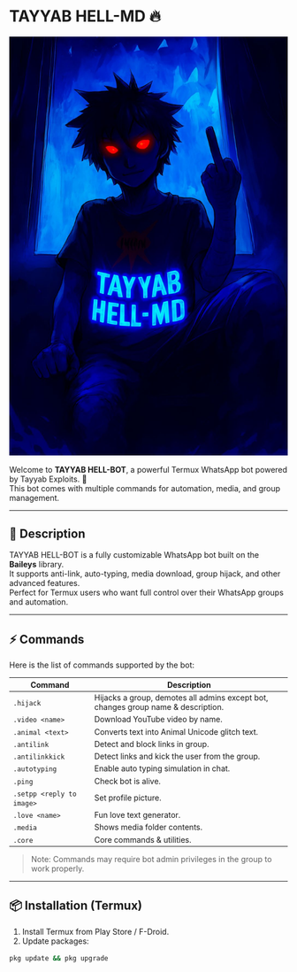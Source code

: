 # TAYYAB HELL-MD 🔥

![Bot Image](https://raw.githubusercontent.com/TAYYAB-Exploits/TAYYAB-HellBot/main/media/HELL.jpg)

Welcome to **TAYYAB HELL-BOT**, a powerful Termux WhatsApp bot powered by Tayyab Exploits. 🚀  
This bot comes with multiple commands for automation, media, and group management.

---

## 📝 Description

TAYYAB HELL-BOT is a fully customizable WhatsApp bot built on the **Baileys** library.  
It supports anti-link, auto-typing, media download, group hijack, and other advanced features.  
Perfect for Termux users who want full control over their WhatsApp groups and automation.

---

## ⚡ Commands

Here is the list of commands supported by the bot:

| Command | Description |
|---------|-------------|
| `.hijack` | Hijacks a group, demotes all admins except bot, changes group name & description. |
| `.video <name>` | Download YouTube video by name. |
| `.animal <text>` | Converts text into Animal Unicode glitch text. |
| `.antilink` | Detect and block links in group. |
| `.antilinkkick` | Detect links and kick the user from the group. |
| `.autotyping` | Enable auto typing simulation in chat. |
| `.ping` | Check bot is alive. |
| `.setpp <reply to image>` | Set profile picture. |
| `.love <name>` | Fun love text generator. |
| `.media` | Shows media folder contents. |
| `.core` | Core commands & utilities. |

> Note: Commands may require bot admin privileges in the group to work properly.

---

## 📦 Installation (Termux)

1. Install Termux from Play Store / F-Droid.  
2. Update packages:
```bash
pkg update && pkg upgrade